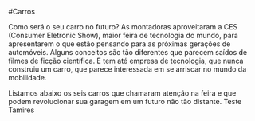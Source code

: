 #Carros

 Como será o seu carro no futuro? As montadoras aproveitaram a CES (Consumer Eletronic Show), maior feira de tecnologia do 
mundo, para apresentarem o que estão pensando para as próximas gerações de automóveis. Alguns conceitos são tão diferentes que parecem saídos de filmes de ficção científica. E tem até empresa de tecnologia, que nunca construiu um carro, que parece interessada em se arriscar no mundo da mobilidade. 

 Listamos abaixo os seis carros que chamaram atenção na feira e que podem revolucionar sua garagem em um futuro não tão 
distante.
Teste Tamires
